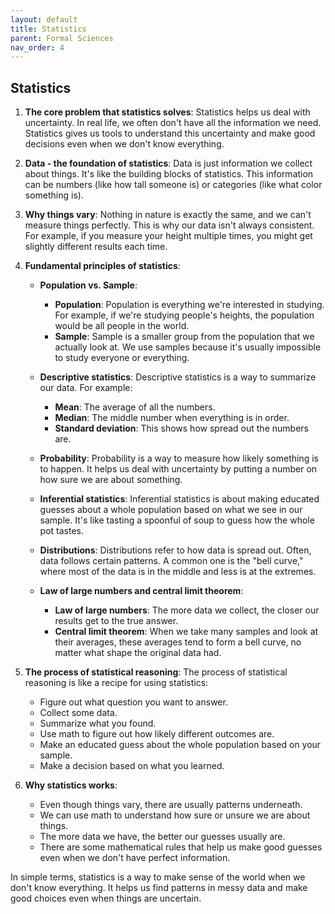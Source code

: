 ```yaml
---
layout: default
title: Statistics
parent: Formal Sciences
nav_order: 4
---
```


## Statistics

1. **The core problem that statistics solves**: Statistics helps us deal with uncertainty. In real life, we often don't have all the information we need. Statistics gives us tools to understand this uncertainty and make good decisions even when we don't know everything.

2. **Data - the foundation of statistics**: Data is just information we collect about things. It's like the building blocks of statistics. This information can be numbers (like how tall someone is) or categories (like what color something is).

3. **Why things vary**: Nothing in nature is exactly the same, and we can't measure things perfectly. This is why our data isn't always consistent. For example, if you measure your height multiple times, you might get slightly different results each time.

4. **Fundamental principles of statistics**:

    * **Population vs. Sample**:
      * **Population**: Population is everything we're interested in studying. For example, if we're studying people's heights, the population would be all people in the world.
      * **Sample**: Sample is a smaller group from the population that we actually look at. We use samples because it's usually impossible to study everyone or everything.

    * **Descriptive statistics**: Descriptive statistics is a way to summarize our data. For example:
      * **Mean**: The average of all the numbers.
      * **Median**: The middle number when everything is in order.
      * **Standard deviation**: This shows how spread out the numbers are.

    * **Probability**: Probability is a way to measure how likely something is to happen. It helps us deal with uncertainty by putting a number on how sure we are about something.

    * **Inferential statistics**: Inferential statistics is about making educated guesses about a whole population based on what we see in our sample. It's like tasting a spoonful of soup to guess how the whole pot tastes.

    * **Distributions**: Distributions refer to how data is spread out. Often, data follows certain patterns. A common one is the "bell curve," where most of the data is in the middle and less is at the extremes.

    * **Law of large numbers and central limit theorem**:
      * **Law of large numbers**: The more data we collect, the closer our results get to the true answer.
      * **Central limit theorem**: When we take many samples and look at their averages, these averages tend to form a bell curve, no matter what shape the original data had.
 
5. **The process of statistical reasoning**: The process of statistical reasoning is like a recipe for using statistics:
    * Figure out what question you want to answer.
    * Collect some data.
    * Summarize what you found.
    * Use math to figure out how likely different outcomes are.
    * Make an educated guess about the whole population based on your sample.
    * Make a decision based on what you learned.

6. **Why statistics works**:
    * Even though things vary, there are usually patterns underneath.
    * We can use math to understand how sure or unsure we are about things.
    * The more data we have, the better our guesses usually are.
    * There are some mathematical rules that help us make good guesses even when we don't have perfect information.

In simple terms, statistics is a way to make sense of the world when we don't know everything. It helps us find patterns in messy data and make good choices even when things are uncertain.
